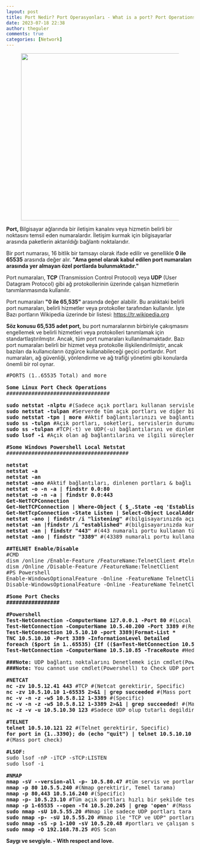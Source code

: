 ```yaml
---
layout: post
title: Port Nedir? Port Operasyonları - What is a port? Port Operations
date: 2023-07-18 22:38
author: theguler
comments: true
categories: [Network]
---
```

<!-- wp:image {"id":8382,"width":"448px","height":"auto","sizeSlug":"large","linkDestination":"none"} -->
<figure class="wp-block-image size-large is-resized"><img src="https://theguler.wordpress.com/wp-content/uploads/2023/09/port-scanning.webp?w=640" alt="" class="wp-image-8382" style="width:448px;height:auto" /></figure>
<!-- /wp:image -->

<!-- wp:paragraph -->
<p><strong>Port, </strong>Bilgisayar ağlarında bir iletişim kanalını veya hizmetin belirli bir noktasını temsil eden numaralardır. İletişim kurmak için bilgisayarlar arasında paketlerin aktarıldığı bağlantı noktalarıdır.</p>
<!-- /wp:paragraph -->

<!-- wp:paragraph -->
<p>Bir port numarası, 16 bitlik bir tamsayı olarak ifade edilir ve genellikle <strong>0 ile 65535</strong> arasında değer alır. <strong>"Ama genel olarak kabul edilen port numaraları arasında yer almayan özel portlarda bulunmaktadır."</strong> </p>
<!-- /wp:paragraph -->

<!-- wp:paragraph -->
<p>Port numaraları, <strong>TCP</strong> (Transmission Control Protocol) veya<strong> UDP</strong> (User Datagram Protocol) gibi ağ protokollerinin üzerinde çalışan hizmetlerin tanımlanmasında kullanılır.</p>
<!-- /wp:paragraph -->

<!-- wp:paragraph -->
<p>Port numaraları <strong>"0 ile 65,535" </strong>arasında değer alabilir. Bu aralıktaki belirli port numaraları, belirli hizmetler veya protokoller tarafından kullanılır. İşte Bazı portların Wikipedia üzerinde bir listesi: <a rel="noreferrer noopener" href="https://tr.wikipedia.org/wiki/TCP_ve_UDP_ba%C4%9Flant%C4%B1_noktas%C4%B1_numaralar%C4%B1_listesi" target="_blank">https://tr.wikipedia.org</a></p>
<!-- /wp:paragraph -->

<!-- wp:paragraph -->
<p><strong>Söz konusu 65,535 adet port,</strong> bu port numaralarının birbiriyle çakışmasını engellemek ve belirli hizmetleri veya protokolleri tanımlamak için standartlaştırılmıştır. Ancak, tüm port numaraları kullanılmamaktadır. Bazı port numaraları belirli bir hizmet veya protokolle ilişkilendirilmiştir, ancak bazıları da kullanıcıların özgürce kullanabileceği geçici portlardır. Port numaraları, ağ güvenliği, yönlendirme ve ağ trafiği yönetimi gibi konularda önemli bir rol oynar.</p>
<!-- /wp:paragraph -->

<!-- wp:preformatted -->
<pre class="wp-block-preformatted">#PORTS (1..65535 Total) and more<br><br><strong>Some Linux Port Check Operations</strong><br>#################################<br><br><strong>sudo netstat -nlptu </strong>#(Sadece açık portları kullanan servisleri göster.)<br><strong>sudo netstat -tulpan</strong> #Serverde tüm açık portları ve diğer bilgileri incelemek için.<br><strong>sudo</strong> <strong>netstat -tpn | more</strong> #Aktif bağlantılarınızı ve bağlantılı işlemleri göster.<br><strong>sudo</strong> <strong>ss -tulpn</strong> #Açık portları, soketleri, servislerin durumunu ağ bilgilerini görüntüler.<br><strong>sudo ss -tulpan </strong>#TCP(-t) ve UDP(-u) bağlantılarını ve dinleme portlarını (-l) listeler.<br><strong>sudo lsof -i</strong> #Açık olan ağ bağlantılarını ve ilgili süreçleri listeler.<br><br><strong>#Some Windows Powershell Local Netstat</strong><br>#######################################<br><br><strong>netstat<br>netstat -a<br>netstat -an</strong><br><strong>netstat -ano</strong> #Aktif bağlantıları, dinlenen portları &amp; bağlı (PID)'leri listele.<br><strong>netstat -o -n -a | findstr 0.0:80</strong><br><strong>netstat -o -n -a | findstr 0.0:443</strong><br><strong>Get-NetTCPConnection</strong><br><strong>Get-NetTCPConnection | Where-Object { $_.State -eq 'Established' } | Select-Object -Property LocalAddress, LocalPort, RemoteAddress, RemotePort</strong><br><strong>Get-NetTcpConnection -State Listen | Select-Object LocalAddress,LocalPort| Sort-Object -Property LocalPort | Format-Table</strong><br><strong>netstat -ano | findstr /i "listening"</strong> #(bilgisayarınızda açık ve dinleme modunda olan TCP ve UDP bağlantısı ve işlem kimliklerini (PID) noktaları göster)<br><strong>netstat -an |findstr /i "established"</strong> #(bilgisayarınızda kurulmuş olan TCP bağlantılarının bir listesini göster)<br><strong>netstat -an | findstr "443"</strong> #(443 numaralı portu kullanan tüm ağ bağlantılarının bir listesini getir)<br><strong>netstat -ano | findstr "3389"</strong> #(43389 numaralı portu kullanan tüm ağ bağlantılarının bir listesini getir)<br><br><strong>##TELNET Enable/Disable</strong><br>#CMD<br>dism /online /Enable-Feature /FeatureName:TelnetClient #telnet enabled<br>dism /Online /Disable-Feature /FeatureName:TelnetClient<br>#PS Powershell<br>Enable-WindowsOptionalFeature -Online -FeatureName TelnetClient<br>Disable-WindowsOptionalFeature -Online -FeatureName TelnetClient<br><br><strong>#Some Port Checks<br>#################</strong><br><br><strong>#Powershell</strong><br><strong>Test-NetConnection -ComputerName 127.0.0.1 -Port 80</strong> #(Local check)<br><strong>Test-NetConnection -ComputerName 10.5.40.200 -Port 3389</strong> #(Remote check)<br><strong>Test-NetConnection 10.5.10.10 -port 3389|Format-List *</strong><br><strong>TNC 10.5.10.10 -Port 3389 -InformationLevel Detailed</strong><br><strong>foreach ($port in 1..65535) {If (($a=Test-NetConnection 10.5.10.10 -Port $port -WarningAction SilentlyContinue).tcpTestSucceeded -eq $true){ "port $port acik!!"}}</strong><br><strong>Test-NetConnection -ComputerName 10.5.10.85 -TraceRoute</strong> #Hedefte izlenen yol<br><br><strong>###Note:</strong> UDP bağlantı noktalarını Denetlemek için cmdlet(Powershell) kullanamazsınız!<br><strong>###Note:</strong> You cannot use cmdlet(Powershell) to Check UDP ports!<br><br><strong>#NETCAT</strong><br><strong>nc -zv 10.5.12.41 443</strong> #TCP #(Netcat gerektirir, Specific)<br><strong>nc -zv 10.5.10.10 1-65535 2&gt;&amp;1 | grep succeeded </strong>#(Mass port check)<br><strong>nc -v -n -z -w5 10.5.8.12 1-3389</strong> #(Specific)<br><strong>nc -v -n -z -w5 10.5.8.12 1-3389 2&gt;&amp;1 | grep succeeded!</strong> #(Mass port check)<br><strong>nc -z -v -u 10.5.10.30 123</strong> #Sadece UDP olup tutarlı degildir. #(Netcat gerektirir, Specific)<br><br><strong>#TELNET</strong><br><strong>telnet 10.5.10.121 22</strong> #(Telnet gerektirir, Specific)<br><strong>for port in {1..3390}; do (echo "quit") | telnet 10.5.10.10 $port 2&gt;/dev/null | grep "Escape character is" &amp;&amp; echo "Port $port is open"; done</strong><br>#(Mass port check)<br><br><strong>#LSOF:</strong><br>sudo lsof -nP -iTCP -sTCP:LISTEN<br>sudo lsof -i<br><br><strong>#NMAP</strong><br><strong>nmap -sV --version-all -p- 10.5.80.47</strong> #tüm servis ve portlar icin<br><strong>nmap -p 80 10.5.5.240</strong> #(Nmap gerektirir, Temel tarama)<br><strong>nmap -p 80,443 10.5.16.240</strong> #(Specific)<br><strong>nmap -p- 10.5.23.10</strong> #Tüm açık portları hızlı bir şekilde tespit et<br><strong>nmap -p 1-65535 --open -T4 10.5.20.245 | grep 'open'</strong> #(Mass port check)<br><strong>sudo nmap -sU 10.5.55.20</strong> #Nmap ile sadece UDP portları tara<br><strong>sudo nmap -p- -sU 10.5.55.20</strong> #Nmap ile "TCP ve UDP" portlarını tara<br><strong>sudo nmap -sS -p 1-100 -sV 10.5.20.48</strong> #portları ve çalışan servisleri tespit et<br><strong>sudo nmap -O 192.168.78.25</strong> #OS Scan</pre>
<!-- /wp:preformatted -->

<!-- wp:paragraph -->
<p><strong>Saygı ve sevgiyle.  -  With respect and love.</strong></p>
<!-- /wp:paragraph -->
